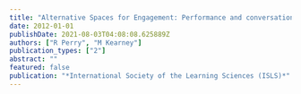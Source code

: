 ```yaml
---
title: "Alternative Spaces for Engagement: Performance and conversation in the Connected Classroom"
date: 2012-01-01
publishDate: 2021-08-03T04:08:08.625889Z
authors: ["R Perry", "M Kearney"]
publication_types: ["2"]
abstract: ""
featured: false
publication: "*International Society of the Learning Sciences (ISLS)*"
---
```


